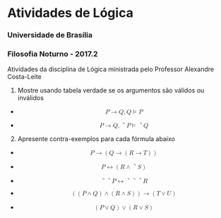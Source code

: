 # Atividades de Lógica
### Universidade de Brasília
### Filosofia Noturno - 2017.2

Atividades da disciplina de Lógica ministrada pelo Professor Alexandre Costa-Leite

1. Mostre usando tabela verdade se os argumentos são válidos ou inválidos

- <math xmlns="http://www.w3.org/1998/Math/MathML" display="block"> <mi>P</mi> <mo stretchy="false">&#x2192;<!-- → --></mo> <mi>Q</mi> <mo>,</mo> <mi>Q</mi> <mo>&#x22A8;<!-- ⊨ --></mo> <mi>P</mi> </math>
  
- <math xmlns="http://www.w3.org/1998/Math/MathML" display="block"> <mi>P</mi> <mo stretchy="false">&#x2192;<!-- → --></mo> <mi>Q</mi> <mo>,</mo> <mo>&#x231D;<!-- ⌝ --></mo> <mi>P</mi> <mo>&#x22A8;<!-- ⊨ --></mo> <mo>&#x231D;<!-- ⌝ --></mo> <mi>Q</mi> </math>

2. Apresente contra-exemplos para cada fórmula abaixo
 - <math xmlns="http://www.w3.org/1998/Math/MathML" display="block"> <mi>P</mi> <mo stretchy="false">&#x2192;<!-- → --></mo> <mrow> <mo>(</mo> <mi>Q</mi> <mo stretchy="false">&#x2192;<!-- → --></mo> <mrow> <mo>(</mo> <mi>R</mi> <mo stretchy="false">&#x2192;<!-- → --></mo> <mi>T</mi> <mo>)</mo> </mrow> <mo>)</mo> </mrow> </math>
 
 - <math xmlns="http://www.w3.org/1998/Math/MathML" display="block"> <mi>P</mi> <mo stretchy="false">&#x2194;<!-- ↔ --></mo> <mrow> <mo>(</mo> <mi>R</mi> <mo>&#x2227;<!-- ∧ --></mo> <mo>&#x231D;<!-- ⌝ --></mo> <mi>S</mi> <mo>)</mo> </mrow> </math> 
 
 - <math xmlns="http://www.w3.org/1998/Math/MathML" display="block"> <mo>&#x231D;<!-- ⌝ --></mo> <mo>&#x231D;<!-- ⌝ --></mo> <mi>P</mi> <mo stretchy="false">&#x2194;<!-- ↔ --></mo> <mo>&#x231D;<!-- ⌝ --></mo> <mo>&#x231D;<!-- ⌝ --></mo> <mo>&#x231D;<!-- ⌝ --></mo> <mi>R</mi> </math>
 
 - <math xmlns="http://www.w3.org/1998/Math/MathML" display="block"> <mrow> <mo>(</mo> <mrow> <mo>(</mo> <mi>P</mi> <mo>&#x2227;<!-- ∧ --></mo> <mi>Q</mi> <mo>)</mo> </mrow> <mo>&#x2227;<!-- ∧ --></mo> <mrow> <mo>(</mo> <mi>R</mi> <mo>&#x2227;<!-- ∧ --></mo> <mi>S</mi> <mo>)</mo> </mrow> <mo>)</mo> </mrow> <mo stretchy="false">&#x2192;<!-- → --></mo> <mrow> <mo>(</mo> <mi>T</mi> <mo>&#x2228;<!-- ∨ --></mo> <mi>U</mi> <mo>)</mo> </mrow> </math>
 
 - <math xmlns="http://www.w3.org/1998/Math/MathML" display="block"> <mrow> <mo>(</mo> <mi>P</mi> <mo>&#x2228;<!-- ∨ --></mo> <mi>Q</mi> <mo>)</mo> </mrow> <mo>&#x2228;<!-- ∨ --></mo> <mrow> <mo>(</mo> <mi>R</mi> <mo>&#x2228;<!-- ∨ --></mo> <mi>S</mi> <mo>)</mo> </mrow> </math>
